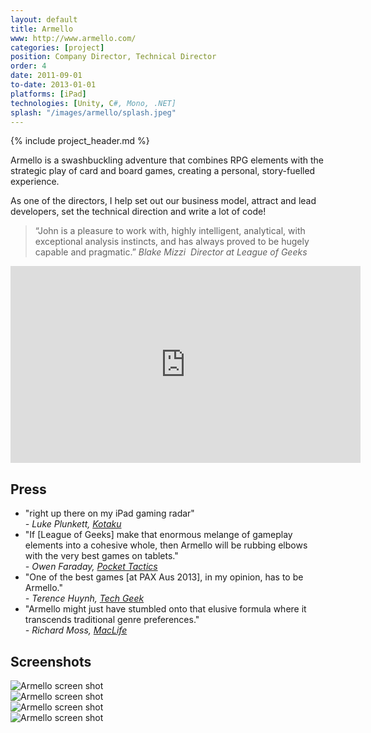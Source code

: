 ```yaml
---
layout: default
title: Armello
www: http://www.armello.com/
categories: [project]
position: Company Director, Technical Director
order: 4
date: 2011-09-01
to-date: 2013-01-01
platforms: [iPad]
technologies: [Unity, C#, Mono, .NET]
splash: "/images/armello/splash.jpeg"
---
```


{% include project_header.md %}

Armello is a swashbuckling adventure that combines RPG elements with the strategic play of card and board games, creating a personal, story-fuelled experience.

As one of the directors, I help set out our business model, attract and lead developers, set the technical direction and write a lot of code!

> “John is a pleasure to work with, highly intelligent, analytical, with exceptional analysis instincts, and has always proved to be hugely capable and pragmatic.”
> <cite>Blake Mizzi ­ Director at League of Geeks</cite>

<div class="text-center video">
    <div class="row">
        <div class="col-md-12">
            <iframe width="560" height="315" src="http://www.youtube.com/embed/rFnvUMtFhHI" frameborder="0" allowfullscreen></iframe>
        </div>
    </div>
</div>

## Press
<ul>
    <li>"right up there on my iPad gaming radar" <br/>
        <cite>- Luke Plunkett, <a href="http://kotaku.com/5944840/its-like-game-of-thrones-only-with-animals-i-think/">Kotaku</a></cite></li><li>"If [League of Geeks] make that enormous melange of gameplay elements into a cohesive whole, then Armello will be rubbing elbows with the very best games on tablets." <br/>
        <cite>- Owen Faraday, <a href="http://pockettactics.com/2013/03/27/animal-magnetism-first-screenshots-of-armello//">Pocket Tactics</a></cite></li><li>"One of the best games [at PAX Aus 2013], in my opinion, has to be Armello." <br/>
        <cite>- Terence Huynh, <a href="http://techgeek.com.au/2013/07/21/first-look-armello-league-of-geeks//">Tech Geek</a></cite></li><li>"Armello might just have stumbled onto that elusive formula where it transcends traditional genre preferences." <br/>
        <cite>- Richard Moss, <a href="http://maclife.com/article/games/armello_ios_handson_preview/">MacLife</a></cite></li>
</ul>

## Screenshots

<div class="text-center screen-shot">
    <div class="row neg-margin">
        <div class="col-md-6">
            <img src="{{site.assetsurl}}/images/armello/Armello_PAX01.jpeg" alt="Armello screen shot"/>
        </div>
        <div class="col-md-6">
            <img src="{{site.assetsurl}}/images/armello/Armello_PAX02.jpeg" alt="Armello screen shot"/>
        </div>
        <div class="col-md-6">
            <img src="{{site.assetsurl}}/images/armello/Armello_PAX05.jpeg" alt="Armello screen shot"/>
        </div>
        <div class="col-md-6">
            <img src="{{site.assetsurl}}/images/armello/Armello_PAX06.jpeg" alt="Armello screen shot"/>
        </div>
    </div>
</div>
